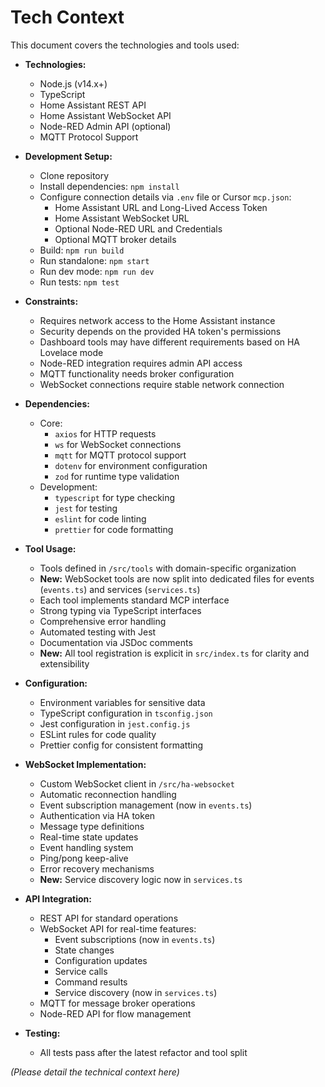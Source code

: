 # Tech Context

This document covers the technologies and tools used:

- **Technologies:**
    - Node.js (v14.x+)
    - TypeScript
    - Home Assistant REST API
    - Home Assistant WebSocket API
    - Node-RED Admin API (optional)
    - MQTT Protocol Support

- **Development Setup:**
    - Clone repository
    - Install dependencies: `npm install`
    - Configure connection details via `.env` file or Cursor `mcp.json`:
        - Home Assistant URL and Long-Lived Access Token
        - Home Assistant WebSocket URL
        - Optional Node-RED URL and Credentials
        - Optional MQTT broker details
    - Build: `npm run build`
    - Run standalone: `npm start`
    - Run dev mode: `npm run dev`
    - Run tests: `npm test`

- **Constraints:**
    - Requires network access to the Home Assistant instance
    - Security depends on the provided HA token's permissions
    - Dashboard tools may have different requirements based on HA Lovelace mode
    - Node-RED integration requires admin API access
    - MQTT functionality needs broker configuration
    - WebSocket connections require stable network connection

- **Dependencies:**
    - Core:
        - `axios` for HTTP requests
        - `ws` for WebSocket connections
        - `mqtt` for MQTT protocol support
        - `dotenv` for environment configuration
        - `zod` for runtime type validation
    - Development:
        - `typescript` for type checking
        - `jest` for testing
        - `eslint` for code linting
        - `prettier` for code formatting

- **Tool Usage:**
    - Tools defined in `/src/tools` with domain-specific organization
    - **New:** WebSocket tools are now split into dedicated files for events (`events.ts`) and services (`services.ts`)
    - Each tool implements standard MCP interface
    - Strong typing via TypeScript interfaces
    - Comprehensive error handling
    - Automated testing with Jest
    - Documentation via JSDoc comments
    - **New:** All tool registration is explicit in `src/index.ts` for clarity and extensibility

- **Configuration:**
    - Environment variables for sensitive data
    - TypeScript configuration in `tsconfig.json`
    - Jest configuration in `jest.config.js`
    - ESLint rules for code quality
    - Prettier config for consistent formatting

- **WebSocket Implementation:**
    - Custom WebSocket client in `/src/ha-websocket`
    - Automatic reconnection handling
    - Event subscription management (now in `events.ts`)
    - Authentication via HA token
    - Message type definitions
    - Real-time state updates
    - Event handling system
    - Ping/pong keep-alive
    - Error recovery mechanisms
    - **New:** Service discovery logic now in `services.ts`

- **API Integration:**
    - REST API for standard operations
    - WebSocket API for real-time features:
        - Event subscriptions (now in `events.ts`)
        - State changes
        - Configuration updates
        - Service calls
        - Command results
        - Service discovery (now in `services.ts`)
    - MQTT for message broker operations
    - Node-RED API for flow management

- **Testing:**
    - All tests pass after the latest refactor and tool split

*(Please detail the technical context here)* 